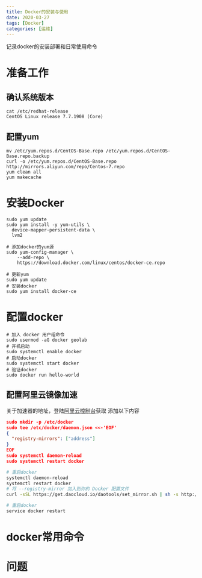 ```yaml
---
title: Docker的安装与使用
date: 2020-03-27
tags: [Docker]
categories: [运维]
---
```


记录docker的安装部署和日常使用命令
<!-- more -->  

# 准备工作
## 确认系统版本
```shell
cat /etc/redhat-release 
CentOS Linux release 7.7.1908 (Core)
```
## 配置yum
```shell
mv /etc/yum.repos.d/CentOS-Base.repo /etc/yum.repos.d/CentOS-Base.repo.backup
curl -o /etc/yum.repos.d/CentOS-Base.repo http://mirrors.aliyun.com/repo/Centos-7.repo
yum clean all
yum makecache
```

# 安装Docker
```shell
sudo yum update
sudo yum install -y yum-utils \
  device-mapper-persistent-data \
  lvm2

# 添加docker的yum源
sudo yum-config-manager \
    --add-repo \
    https://download.docker.com/linux/centos/docker-ce.repo

# 更新yum
sudo yum update
# 安装docker
sudo yum install docker-ce

```

# 配置docker
```shell
# 加入 docker 用户组命令
sudo usermod -aG docker geolab
# 开机启动
sudo systemctl enable docker
# 启动docker
sudo systemctl start docker
# 验证docker
sudo docker run hello-world
```

## 配置阿里云镜像加速
关于加速器的地址，登陆[阿里云控制台](https://cr.console.aliyun.com/cn-hangzhou/instances/mirrors)获取
添加以下内容
```json
sudo mkdir -p /etc/docker
sudo tee /etc/docker/daemon.json <<-'EOF'
{
  "registry-mirrors": ["address"]
}
EOF
sudo systemctl daemon-reload
sudo systemctl restart docker
```

```bash
# 重启docker
systemctl daemon-reload
systemctl restart docker
# 将 --registry-mirror 加入到你的 Docker 配置文件
curl -sSL https://get.daocloud.io/daotools/set_mirror.sh | sh -s http://f1361db2.m.daocloud.io

# 重启docker
service docker restart
```

# docker常用命令

# 问题